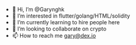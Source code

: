 - 👋 Hi, I’m @Garynghk
- 👀 I’m interested in flutter/golang/HTML/solidity
- 🌱 I’m currently learning to hire people here
- 💞️ I’m looking to collaborate on crypto
- 📫 How to reach me gary@dex.io

<!---
Garynghk/Garynghk is a ✨ special ✨ repository because its `README.md` (this file) appears on your GitHub profile.
You can click the Preview link to take a look at your changes.
--->
